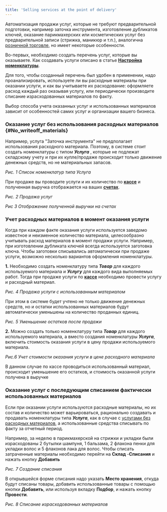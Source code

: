 ```yaml
---
title: 'Selling services at the point of delivery'
---
```


Автоматизация продажи услуг, которые не требуют предварительной подготовки, например заточка инструмента, изготовление дубликатов ключей, оказание парикмахерских или косметических услуг без предварительной записи (стрижка, маникюр и т.п.), аналогична [розничной торговле](Retail.md), но имеет некоторые особенности.

Во-первых, необходимо создать перечень услуг, которые вы оказываете. Как создавать услуги описано в статье  [**Настройка номенклатуры**](Items_directory.md).

Для того, чтобы созданный перечень был удобен в применении, надо проанализировать, используете ли вы расходные материалы при оказании услуги, и как вы учитываете их расходование: оформляете расход каждый раз оказывая услугу, или периодически производите списание израсходованных материалов по факту.

Выбор способа учета оказанных услуг и использованных материалов зависит от особенностей самих услуг и организации вашего бизнеса.

### Оказание услуг без использования расходных материалов {#No_writeoff_materials}

Например, услуга "Заточка инструмента" не предполагает использования расходного материала. Поэтому, в системе стоит создать номенклатуры с типом ***Услуга*** , которые не подлежат складскому учету и при их купле/продаже происходит только движение денежных средств, но не материальных запасов.

  


*Рис. 1 Список номенклатур типа Услуга*

При продаже вы проводите услуги и их количество по [**кассе**](POS.md) и полученная выручка отображается на ваших [**счетах**](Payments.md).


*Рис. 2 Продажа услуг*

  


*Рис 3 Отображение полученной выручки на счетах*

### Учет расходных материалов в момент оказания услуги

Когда при каждом факте оказания услуги используется заведомо известное и неизменное количество материала, целесообразно учитывать расход материалов в момент продажи услуги. Например, при изготовлении дубликата ключей всегда используется заготовка ключа. Чтобы заготовки списывались автоматически при продаже услуги, возможно несколько вариантов оформления номенклатуры.

**1.** Необходимо создать номенклатуру типа ***Товар*** для каждого используемого материала и ***Услугу*** для каждого вида выполняемых работ. Тогда при продаже услуги по [**кассе**](POS.md) необходимо провести услугу и расходный материал.


*Рис. 4 Продажа услуги с использованным материалом*

При этом в системе будет учтено не только движение денежных средств, но и остатки использованных материалов будут автоматически уменьшены на количество проданных единиц.


*Рис. 5 Уменьшение остатков после продажи*

**2.** Можно создать только номенклатуру типа ***Товар*** для каждого используемого материала, а вместо создания номенклатуры ***Услуга***, включить стоимость оказания услуги в цену продажи используемого материала.


*Рис.6 Учет стоимости оказания услуги в цене расходного материала*

В данном случае по кассе проводиться использованный материал, происходит уменьшение его остатков, и стоимость оказанной услуги получена в выручке

### Оказание услуг с последующим списанием фактически использованных материалов

Если при оказании услуги используются расходные материалы, но их состав и количество может варьироваться, рационально создавать и продавать номенклатуры типа ***Услуга***, как в случае с [услугами без расходных материалов](#No_writeoff_materials), а использованные средства списывать по факту за отчетный период.

Например, за неделю в парикмахерской на стрижки и укладки были израсходованы 2 бутылки шампуня, 1 бальзама, 2 флакона пенки для укладки волос и 5 флаконов лака для волос. Чтобы списать затраченные материалы необходимо перейти на **Склад** -**Списания** и нажать кнопку **Добавить**


*Рис. 7 Создание списания*

В открывшейся форме списания надо указать **Место хранения**, откуда будут списаны товары, добавить использованные товары с помощью кнопки **Добавить**, или используя вкладку **Подбор**, и нажать кнопку **Провести**.


*Рис. 8 Списание израсходованных материалов*

  

  

  


